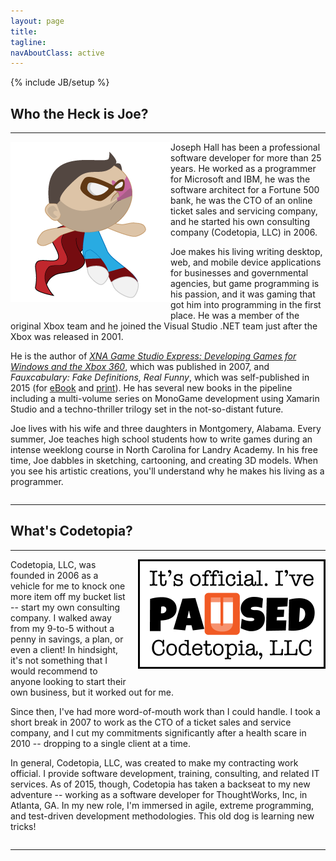 ```yaml
---
layout: page
title: 
tagline: 
navAboutClass: active
---
```

{% include JB/setup %}

## Who the Heck is Joe?

<hr/>

<div style="float:left; margin-bottom:15px;"><img alt="" src="images/super-joe.png" /></div>

Joseph Hall has been a professional software developer for more than 25 years. He worked as a programmer for Microsoft and IBM, he was the software architect for a Fortune 500 bank, he was the CTO of an online ticket sales and servicing company, and he started his own consulting company (Codetopia, LLC) in 2006.

Joe makes his living writing desktop, web, and mobile device applications for businesses and governmental agencies, but game programming is his passion, and it was gaming that got him into programming in the first place. He was a member of the original Xbox team and he joined the Visual Studio .NET team just after the Xbox was released in 2001.

He is the author of *<a href="http://amzn.to/1JuxvD8" target="_blank">XNA Game Studio Express: Developing Games for Windows and the Xbox 360</a>*, which was published in 2007, and *Fauxcabulary: Fake Definitions, Real Funny*, which was self-published in 2015 (for <a href="https://leanpub.com/fauxcabulary" target="_blank">eBook</a> and <a href="http://www.lulu.com/shop/http://www.lulu.com/shop/joseph-hall/fauxcabulary/paperback/product-22179468.html" target="_blank">print</a>). He has several new books in the pipeline including a multi-volume series on MonoGame development using Xamarin Studio and a techno-thriller trilogy set in the not-so-distant future.

Joe lives with his wife and three daughters in Montgomery, Alabama. Every summer, Joe teaches high school students how to write games during an intense weeklong course in North Carolina for Landry Academy. In his free time, Joe dabbles in sketching, cartooning, and creating 3D models. When you see his artistic creations, you'll understand why he makes his living as a programmer.

<div style="clear:both;"></div>

<hr/>

## What's Codetopia?

<hr/>

<div style="float:right; margin-left:15px; margin-bottom:15px;"><img alt="" src="images/paused.png" style="width:300px;" /></div>

Codetopia, LLC, was founded in 2006 as a vehicle for me to knock one more item off my bucket list -- start my own consulting company. I walked away from my 9-to-5 without a penny in savings, a plan, or even a client! In hindsight, it's not something that I would recommend to anyone looking to start their own business, but it worked out for me.

Since then, I've had more word-of-mouth work than I could handle. I took a short break in 2007 to work as the CTO of a ticket sales and service company, and I cut my commitments significantly after a health scare in 2010 -- dropping to a single client at a time.

In general, Codetopia, LLC, was created to make my contracting work official. I provide software development, training, consulting, and related IT services. As of 2015, though, Codetopia has taken a backseat to my new adventure -- working as a software developer for ThoughtWorks, Inc, in Atlanta, GA. In my new role, I'm immersed in agile, extreme programming, and test-driven development methodologies. This old dog is learning new tricks!

<div style="clear:both;"></div>

<hr/>

